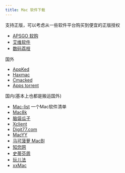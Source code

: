 ```yaml
---
title: Mac 软件下载
---
```

支持正版，可以考虑从一些软件平台购买到便宜的正版授权
* [APSGO 软购](https://apsgo.com/)
* [艾维软件](https://www.aiviy.com/)
* [数码荔枝](https://store.lizhi.io/)

国外
* [AppKed](https://www.macbed.com/)
* [Haxmac](https://haxmac.cc/)
* [Cmacked](https://cmacked.com/)
* [Apps torrent](https://appstorrent.ru/)

国内(基本上也都是搬运国外)
* [Mac-list](https://github.com/qianguyihao/Mac-list) 一个Mac软件清单
* [Mac8k](https://www.mac8k.com/)
* [脑袋瓜子](https://www.naodai.org/)
* [Xclient](https://xclient.info/)
* [Digit77.com](https://www.digit77.com/)
* [MacYY](https://www.macyy.cn/)
* [马可菠萝 MacBl](https://www.macbl.com/)
* [知您网](https://www.zhiniw.com/)
* [史蒂芬周](http://www.sdifen.com/)
* [玩儿法](https://www.waerfa.com/)
* [xxMac](https://www.xxmac.com/)
